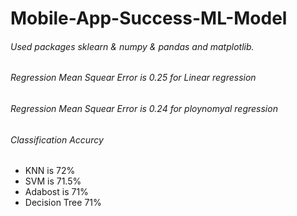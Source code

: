 # Mobile-App-Success-ML-Model

###### Used packages sklearn & numpy & pandas and matplotlib.

###### Regression Mean Squear Error is 0.25 for Linear regression

###### Regression Mean Squear Error is 0.24 for ploynomyal regression

###### Classification Accurcy
- KNN is 72%
- SVM is 71.5%
- Adabost is 71%
- Decision Tree 71%
